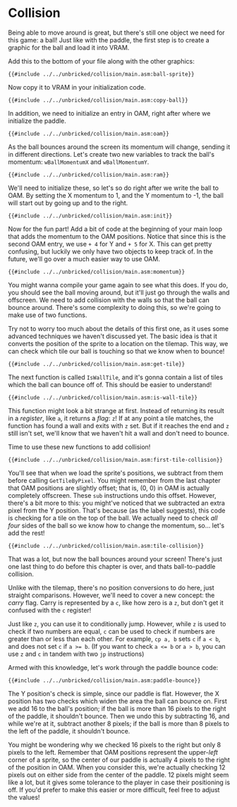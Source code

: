 # Collision

Being able to move around is great, but there's still one object we need for this game: a ball!
Just like with the paddle, the first step is to create a graphic for the ball and load it into VRAM.

Add this to the bottom of your file along with the other graphics:
```rgbasm,linenos,start={{#line_no_of "" ../../unbricked/collision/main.asm:ball-sprite}}
{{#include ../../unbricked/collision/main.asm:ball-sprite}}
```

Now copy it to VRAM in your initialization code.
```rgbasm,linenos,start={{#line_no_of "" ../../unbricked/collision/main.asm:copy-ball}}
{{#include ../../unbricked/collision/main.asm:copy-ball}}
```

In addition, we need to initialize an entry in OAM, right after where we initialize the paddle.
```rgbasm,linenos,start={{#line_no_of "" ../../unbricked/collision/main.asm:oam}}
{{#include ../../unbricked/collision/main.asm:oam}}
```

As the ball bounces around the screen its momentum will change, sending it in different directions.
Let's create two new variables to track the ball's momentum: `wBallMomentumX` and `wBallMomentumY`.
```rgbasm,linenos,start={{#line_no_of "" ../../unbricked/collision/main.asm:ram}}
{{#include ../../unbricked/collision/main.asm:ram}}
```

We'll need to initialize these, so let's so do right after we write the ball to OAM.
By setting the X momentum to 1, and the Y momentum to -1, the ball will start out by going up and to the right.
```rgbasm,linenos,start={{#line_no_of "" ../../unbricked/collision/main.asm:init}}
{{#include ../../unbricked/collision/main.asm:init}}
```

Now for the fun part!
Add a bit of code at the beginning of your main loop that adds the momentum to the OAM positions.
Notice that since this is the second OAM entry, we use `+ 4` for Y and `+ 5` for X.
This can get pretty confusing, but luckily we only have two objects to keep track of.
In the future, we'll go over a much easier way to use OAM.
```rgbasm,linenos,start={{#line_no_of "" ../../unbricked/collision/main.asm:momentum}}
{{#include ../../unbricked/collision/main.asm:momentum}}
```

You might wanna compile your game again to see what this does.
If you do, you should see the ball moving around, but it'll just go through the walls and offscreen.
We need to add collision with the walls so that the ball can bounce around.
There's some complexity to doing this, so we're going to make use of two functions.

Try not to worry too much about the details of this first one, as it uses some advanced techniques we haven't discussed yet.
The basic idea is that it converts the position of the sprite to a location on the tilemap.
This way, we can check which tile our ball is touching so that we know when to bounce!
```rgbasm,linenos,start={{#line_no_of "" ../../unbricked/collision/main.asm:get-tile}}
{{#include ../../unbricked/collision/main.asm:get-tile}}
```

The next function is called `IsWallTile`, and it's gonna contain a list of tiles which the ball can bounce off of.
This should be easier to understand!
```rgbasm,linenos,start={{#line_no_of "" ../../unbricked/collision/main.asm:is-wall-tile}}
{{#include ../../unbricked/collision/main.asm:is-wall-tile}}
```

This function might look a bit strange at first.
Instead of returning its result in a *register*, like `a`, it returns a *flag*: `z`!
If at any point a tile matches, the function has found a wall and exits with `z` set.
But if it reaches the end and `z` still isn't set, we'll know that we haven't hit a wall and don't need to bounce.

Time to use these new functions to add collision!
```rgbasm,linenos,start={{#line_no_of "" ../../unbricked/collision/main.asm:first-tile-collision}}
{{#include ../../unbricked/collision/main.asm:first-tile-collision}}
```

You'll see that when we load the sprite's positions, we subtract from them before calling `GetTileByPixel`.
You might remember from the last chapter that OAM positions are slightly offset; that is, (0, 0) in OAM is actually completely offscreen.
These `sub` instructions undo this offset.
However, there's a bit more to this: you might've noticed that we subtracted an extra pixel from the Y position.
That's because (as the label suggests), this code is checking for a tile on the top of the ball.
We actually need to check *all four* sides of the ball so we know how to change the momentum, so... let's add the rest!

```rgbasm,linenos,start={{#line_no_of "" ../../unbricked/collision/main.asm:tile-collision}}
{{#include ../../unbricked/collision/main.asm:tile-collision}}
```

That was a lot, but now the ball bounces around your screen!
There's just one last thing to do before this chapter is over, and thats ball-to-paddle collision.

Unlike with the tilemap, there's no position conversions to do here, just straight comparisons.
However, we'll need to cover a new concept: the *carry* flag.
Carry is represented by a `c`, like how zero is a `z`, but don't get it confused with the `c` register!

Just like `z`, you can use it to conditionally jump.
However, while `z` is used to check if two numbers are equal, `c` can be used to check if numbers are greater than or less than each other.
For example, `cp a, b` sets `c` if `a < b`, and does not set `c` if `a >= b`.
(If you want to check `a <= b` or `a > b`, you can use `z` and `c` in tandem with two `jp` instructions)

Armed with this knowledge, let's work through the paddle bounce code:
```rgbasm,linenos,start={{#line_no_of "" ../../unbricked/collision/main.asm:paddle-bounce}}
{{#include ../../unbricked/collision/main.asm:paddle-bounce}}
```

The Y position's check is simple, since our paddle is flat.
However, the X position has two checks which widen the area the ball can bounce on.
First we add 16 to the ball's position; if the ball is more than 16 pixels to the right of the paddle, it shouldn't bounce.
Then we undo this by subtracting 16, and while we're at it, subtract another 8 pixels; if the ball is more than 8 pixels to the left of the paddle, it shouldn't bounce.

You might be wondering why we checked 16 pixels to the right but only 8 pixels to the left.
Remember that OAM positions represent the upper-*left* corner of a sprite, so the center of our paddle is actually 4 pixels to the right of the position in OAM.
When you consider this, we're actually checking 12 pixels out on either side from the center of the paddle.
12 pixels might seem like a lot, but it gives some tolerance to the player in case their positioning is off.
If you'd prefer to make this easier or more difficult, feel free to adjust the values!
